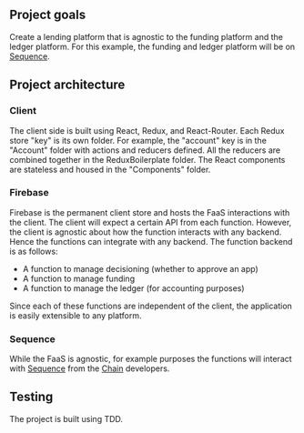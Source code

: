 ## Project goals

Create a lending platform that is agnostic to the funding platform and the ledger platform.  For this example, the funding and ledger platform will be on [Sequence](https://seq.com/).  

## Project architecture

### Client
The client side is built using React, Redux, and React-Router.  Each Redux store "key" is its own folder.  For example, the "account" key is in the "Account" folder with actions and reducers defined.  All the reducers are combined together in the ReduxBoilerplate folder.  The React components are stateless and housed in the "Components" folder.

### Firebase
Firebase is the permanent client store and hosts the FaaS interactions with the client.  The client will expect a certain API from each function.  However, the client is agnostic about how the function interacts with any backend.  Hence the functions can integrate with any backend.  The function backend is as follows:

* A function to manage decisioning (whether to approve an app)
* A function to manage funding
* A function to manage the ledger (for accounting purposes)

Since each of these functions are independent of the client, the application is easily extensible to any platform.

### Sequence
While the FaaS is agnostic, for example purposes the functions will interact with [Sequence](https://seq.com/) from the [Chain](https://chain.com) developers.

## Testing

The project is built using TDD.
